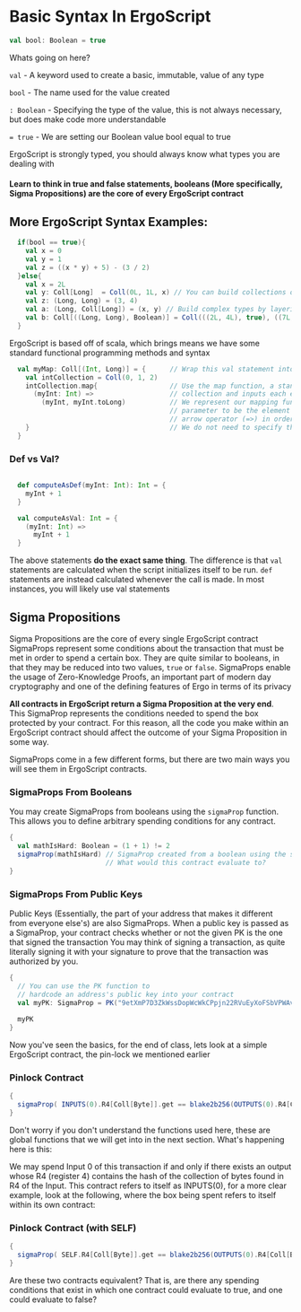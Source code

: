 
  # Basic Syntax In ErgoScript
  ```scala
  val bool: Boolean = true
  ```
  Whats going on here?

  `val` - A keyword used to create a basic, immutable, value of any type

  `bool` - The name used for the value created

  `: Boolean` - Specifying the type of the value, this is not always necessary, but does make code more understandable
  
   `= true` - We are setting our Boolean value bool equal to true

  ErgoScript is strongly typed, you should always know what types you are dealing with

  #### Learn to think in true and false statements, booleans (More specifically, Sigma Propositions) are the core of every ErgoScript contract

  ## More ErgoScript Syntax Examples:
```scala
  if(bool == true){
    val x = 0
    val y = 1
    val z = ((x * y) + 5) - (3 / 2)
  }else{
    val x = 2L
    val y: Coll[Long]  = Coll(0L, 1L, x) // You can build collections of elements
    val z: (Long, Long) = (3, 4)
    val a: (Long, Coll[Long]) = (x, y) // Build complex types by layering together pairs and colls
    val b: Coll[((Long, Long), Boolean)] = Coll(((2L, 4L), true), ((7L, 2L), false))
  }
```
  ErgoScript is based off of scala, which brings means we have some standard functional programming methods and syntax
```scala
  val myMap: Coll[(Int, Long)] = {      // Wrap this val statement into a function that returns a collection of integers that map to longs
    val intCollection = Coll(0, 1, 2)
    intCollection.map{                  // Use the map function, a standard FP method that iterates through the entire
      (myInt: Int) =>                   // collection and inputs each element through a function to return a collection of outputs.
        (myInt, myInt.toLong)           // We represent our mapping function using a Lambda expression, we define the
                                        // parameter to be the element of our collection (an Int), then use the
                                        // arrow operator (=>) in order to show how our parameter maps to an output.
    }                                   // We do not need to specify the return value with a keyword
  }
```
  ### Def vs Val?

```scala

  def computeAsDef(myInt: Int): Int = {
    myInt + 1
  }

  val computeAsVal: Int = {
    (myInt: Int) =>
      myInt + 1
  }
  ```

  The above statements **do the exact same thing**. The difference is that `val` statements are calculated when the script
  initializes itself to be run. `def` statements are instead calculated whenever the call is made.
  In most instances, you will likely use val statements

  ## Sigma Propositions
  Sigma Propositions are the core of every single ErgoScript contract
  SigmaProps represent some conditions about the transaction that must be met in order to spend a certain box.
  They are quite similar to booleans, in that they may be reduced into two values, `true` or `false`.
  SigmaProps enable the usage of Zero-Knowledge Proofs, an important part of modern day cryptography and one of the
  defining features of Ergo in terms of its privacy
    
**All contracts in ErgoScript return a Sigma Proposition at the very end**. This SigmaProp represents the conditions needed
to spend the box protected by your contract. For this reason, all the code you make within an ErgoScript
contract should affect the outcome of your Sigma Proposition in some way.

  SigmaProps come in a few different forms, but there are two main ways you will see them in ErgoScript contracts.

### SigmaProps From Booleans
You may create SigmaProps from booleans using the `sigmaProp` function. This
allows you to define arbitrary spending conditions for any contract.
```scala
{
  val mathIsHard: Boolean = (1 + 1) != 2
  sigmaProp(mathIsHard) // SigmaProp created from a boolean using the sigmaProp function
                        // What would this contract evaluate to?
}
```
### SigmaProps From Public Keys
Public Keys (Essentially, the part of your address that makes it different from everyone else's)
are also SigmaProps. When a public key is passed as a SigmaProp, your contract checks whether or
not the given PK is the one that signed the transaction
You may think of signing a transaction, as quite literally signing it with your signature to prove
that the transaction was authorized by you.
```scala
{
  // You can use the PK function to
  // hardcode an address's public key into your contract
  val myPK: SigmaProp = PK("9etXmP7D3ZkWssDopWcWkCPpjn22RVuEyXoFSbVPWAvvzDbcDXE") 
                                                                                  
  myPK
}
```

Now you've seen the basics, for the end of class, lets look at a simple ErgoScript contract, the pin-lock
we mentioned earlier

### Pinlock Contract
```scala
{
  sigmaProp( INPUTS(0).R4[Coll[Byte]].get == blake2b256(OUTPUTS(0).R4[Coll[Byte]].get) )
}
```
Don't worry if you don't understand the functions used here, these are global functions that we will
get into in the next section.
What's happening here is this:

We may spend Input 0 of this transaction if and only if there exists an output whose R4 (register 4)
contains the hash of the collection of bytes found in R4 of the Input.
This contract refers to itself as INPUTS(0),
for a more clear example, look at the following, where the box being spent refers to itself within its own contract:

### Pinlock Contract (with SELF)
```scala
{
  sigmaProp( SELF.R4[Coll[Byte]].get == blake2b256(OUTPUTS(0).R4[Coll[Byte]].get) )
}
```

Are these two contracts equivalent?
That is, are there any spending conditions that exist in which one contract could evaluate to true, and one could evaluate to false?